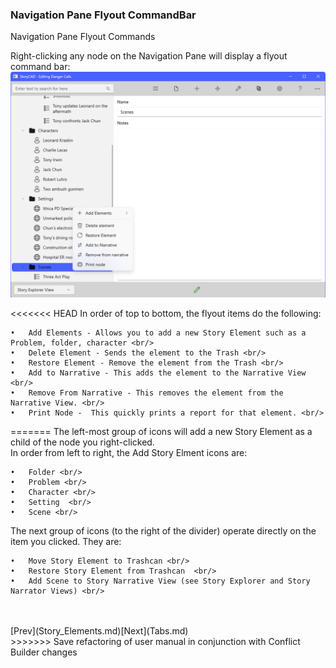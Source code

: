 ### Navigation Pane Flyout CommandBar ###
Navigation Pane Flyout Commands <br/>

Right-clicking any node on the Navigation Pane will display a  flyout command bar: <br/>
![](Navigation-Pane-Flyout-CommandBar.png)

<<<<<<< HEAD
In order of top to bottom, the flyout items do the following: <br/>

	•	Add Elements - Allows you to add a new Story Element such as a Problem, folder, character <br/>
	•	Delete Element - Sends the element to the Trash <br/>
	•	Restore Element - Remove the element from the Trash <br/>
	•	Add to Narrative - This adds the element to the Narrative View <br/>
	•	Remove From Narrative - This removes the element from the Narrative View. <br/>
	•	Print Node -  This quickly prints a report for that element. <br/>

=======
The left-most group of icons will add a new Story Element as a child of the node you right-clicked. <br/>
In order from left to right, the Add Story Elment icons are: <br/>

	•	Folder <br/>
	•	Problem <br/>
	•	Character <br/>
	•	Setting  <br/>
	•	Scene <br/>

The next group of icons (to the right of the divider) operate directly on the item you clicked. They are: <br/>

	•	Move Story Element to Trashcan <br/>
	•	Restore Story Element from Trashcan  <br/>
	•	Add Scene to Story Narrative View (see Story Explorer and Story Narrator Views) <br/>

 <br/>
 <br/>
[Prev](Story_Elements.md)[Next](Tabs.md) <br/>
>>>>>>> Save refactoring of user manual in conjunction with Conflict Builder changes
